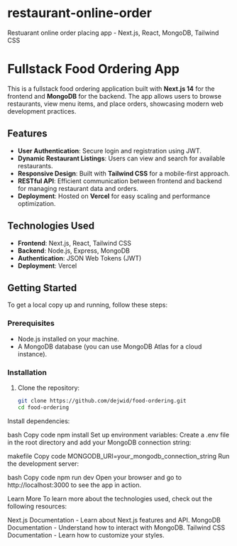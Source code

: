 # restaurant-online-order
Restuarant online order placing app - Next.js, React,  MongoDB, Tailwind CSS

# Fullstack Food Ordering App

This is a fullstack food ordering application built with **Next.js 14** for the frontend and **MongoDB** for the backend. The app allows users to browse restaurants, view menu items, and place orders, showcasing modern web development practices.

## Features

- **User Authentication**: Secure login and registration using JWT.
- **Dynamic Restaurant Listings**: Users can view and search for available restaurants.
- **Responsive Design**: Built with **Tailwind CSS** for a mobile-first approach.
- **RESTful API**: Efficient communication between frontend and backend for managing restaurant data and orders.
- **Deployment**: Hosted on **Vercel** for easy scaling and performance optimization.

## Technologies Used

- **Frontend**: Next.js, React, Tailwind CSS
- **Backend**: Node.js, Express, MongoDB
- **Authentication**: JSON Web Tokens (JWT)
- **Deployment**: Vercel

## Getting Started

To get a local copy up and running, follow these steps:

### Prerequisites

- Node.js installed on your machine.
- A MongoDB database (you can use MongoDB Atlas for a cloud instance).

### Installation

1. Clone the repository:
   ```bash
   git clone https://github.com/dejwid/food-ordering.git
   cd food-ordering
Install dependencies:

bash
Copy code
npm install
Set up environment variables: Create a .env file in the root directory and add your MongoDB connection string:

makefile
Copy code
MONGODB_URI=your_mongodb_connection_string
Run the development server:

bash
Copy code
npm run dev
Open your browser and go to http://localhost:3000 to see the app in action.

Learn More
To learn more about the technologies used, check out the following resources:

Next.js Documentation - Learn about Next.js features and API.
MongoDB Documentation - Understand how to interact with MongoDB.
Tailwind CSS Documentation - Learn how to customize your styles.

